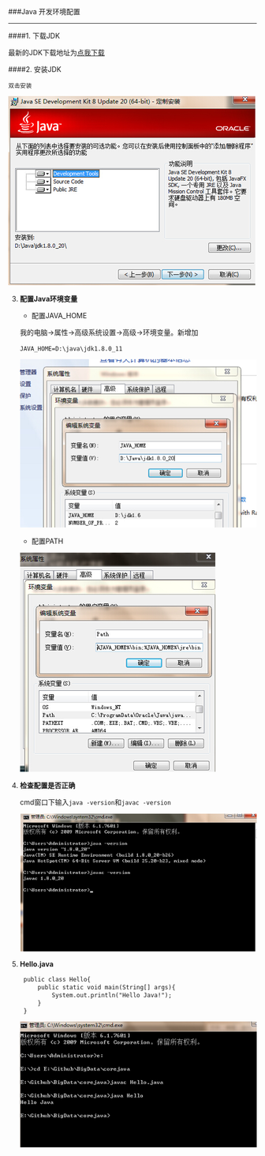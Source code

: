 ###Java 开发环境配置

***

####1. 下载JDK

最新的JDK下载地址为[点我下载][1]

####2. 安装JDK

    双击安装
   ![install][2]

3. __配置Java环境变量__


   + 配置JAVA_HOME

   	我的电脑->属性->高级系统设置->高级->环境变量。新增加

    `JAVA_HOME=D:\java\jdk1.8.0_11`

    ![java_home][3]

    + 配置PATH

     ![Path][4]


4. __检查配置是否正确__

	cmd窗口下输入`java -version`和`javac -version`

    ![cmd][5]

5. __Hello.java__
 
    	public class Hello{
			public static void main(String[] args){
				System.out.println("Hello Java!");
    		}
    	}
      
      ![java][6]
 
 
 
 [1]:http://www.oracle.com/technetwork/java/javase/downloads/index.html
[2]:image/1.1_01.png
[3]:image/1.1_02.png
[4]:image/1.1_03.png
[5]:image/1.1_04.png
[6]:image/1.1_05.png